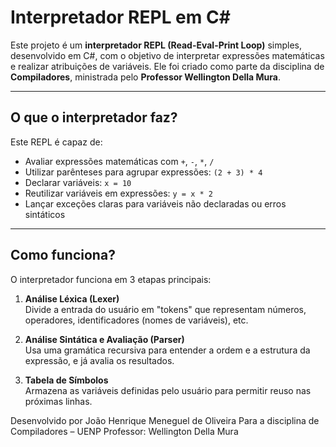 # Interpretador REPL em C#

Este projeto é um **interpretador REPL (Read-Eval-Print Loop)** simples, desenvolvido em C#, com o objetivo de interpretar expressões matemáticas e realizar atribuições de variáveis. Ele foi criado como parte da disciplina de **Compiladores**, ministrada pelo **Professor Wellington Della Mura**.

---

##  O que o interpretador faz?

Este REPL é capaz de:

- Avaliar expressões matemáticas com `+`, `-`, `*`, `/`
- Utilizar parênteses para agrupar expressões: `(2 + 3) * 4`
- Declarar variáveis: `x = 10`
- Reutilizar variáveis em expressões: `y = x * 2`
- Lançar exceções claras para variáveis não declaradas ou erros sintáticos

---

##  Como funciona?

O interpretador funciona em 3 etapas principais:

1. **Análise Léxica (Lexer)**  
   Divide a entrada do usuário em "tokens" que representam números, operadores, identificadores (nomes de variáveis), etc.

2. **Análise Sintática e Avaliação (Parser)**  
   Usa uma gramática recursiva para entender a ordem e a estrutura da expressão, e já avalia os resultados.

3. **Tabela de Símbolos**  
   Armazena as variáveis definidas pelo usuário para permitir reuso nas próximas linhas.

Desenvolvido por João Henrique Meneguel de Oliveira
Para a disciplina de Compiladores – UENP
Professor: Wellington Della Mura
